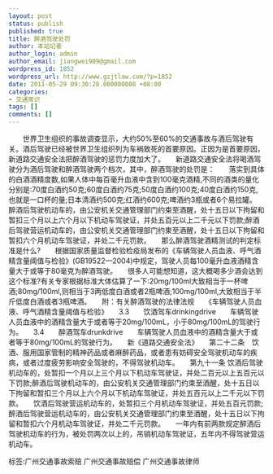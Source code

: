 ```yaml
---
layout: post
status: publish
published: true
title: 醉酒驾驶处罚
author: 本站记者
author_login: admin
author_email: jiangwei909@gmail.com
wordpress_id: 1852
wordpress_url: http://www.gzjtlaw.com/?p=1852
date: 2011-05-29 09:30:28.000000000 +08:00
categories:
- 交通常识
tags: []
comments: []
---
```

　　世界卫生组织的事故调查显示，大约50%至60%的交通事故与酒后驾驶有关。酒后驾驶已经被世界卫生组织列为车祸致死的首要原因。正因为是首要原因，新道路交通安全法把醉酒驾驶的惩罚力度加大了。　　新道路交通安全法将喝酒驾驶分为酒后驾驶和醉酒驾驶两个档次，其中，醉酒驾驶的处罚是：　　落实到具体的白酒酒精度数,如果人体中每百毫升血液中含到100毫克酒精,不同的酒类的量化分别是:70度白酒约50克;60度白酒约75克;50度白酒约100克;40度白酒约150克,也就是一口杯的量;日本清酒约500克;红酒约600克;啤酒约3瓶或者6个易拉罐。　　醉酒后驾驶机动车的，由公安机关交通管理部门约束至酒醒，处十五日以下拘留和暂扣三个月以上六个月以下机动车驾驶证，并处五百元以上二千元以下罚款;醉酒后驾驶营运机动车的，由公安机关交通管理部门约束至酒醒，处十五日以下拘留和暂扣六个月机动车驾驶证，并处二千元罚款。　　那么醉酒驾驶酒精测试的判定标准是什么?　　根据国家质量监督检验检疫局发布的《车辆驾驶人员血液、呼气酒精含量阈值与检验》(GB19522&mdash;2004)中规定，驾驶人员每100毫升血液酒精含量大于或等于80毫克为醉酒驾驶。　　很多人可能想知道，这大概喝多少酒会达到这个标准?有关专家根据标准大体估算了一下:20mg&#47;100ml大致相当于一杯啤酒;80mg&#47;100ml,则相当于3两低度白酒或者2瓶啤酒;100mg&#47;100ml,大致相当于半斤低度白酒或者3瓶啤酒。　　附：有关醉酒驾驶的法律法规　　《车辆驾驶人员血液、呼气酒精含量阈值与检验》　　3.3　　饮酒驾车drinkingdrive　　车辆驾驶人员血液中的酒精含量大于或者等于20mg&#47;100mL，小于80mg&#47;100mL的驾驶行为。　　3.4　　醉酒驾车drunkdrive　　车辆驾驶人员血液中的酒精含量大于或者等于80mg&#47;100mL的驾驶行为。　　新《道路交通安全法》　　第二十二条　饮酒、服用国家管制的精神药品或者麻醉药品，或者患有妨碍安全驾驶机动车的疾病，或者过度疲劳影响安全驾驶的，不得驾驶机动车。　　第九十一条 饮酒后驾驶机动车的，处暂扣一个月以上三个月以下机动车驾驶证，并处二百元以上五百元以下罚款;醉酒后驾驶机动车的，由公安机关交通管理部门约束至酒醒，处十五日以下拘留和暂扣三个月以上六个月以下机动车驾驶证，并处五百元以上二千元以下罚款。　　饮酒后驾驶营运机动车的，处暂扣三个月机动车驾驶证，并处五百元罚款;醉酒后驾驶营运机动车的，由公安机关交通管理部门约束至酒醒，处十五日以下拘留和暂扣六个月机动车驾驶证，并处二千元罚款。　　一年内有前两款规定醉酒后驾驶机动车的行为，被处罚两次以上的，吊销机动车驾驶证，五年内不得驾驶营运机动车。标签:广州交通事故索赔 广州交通事故赔偿 广州交通事故律师
